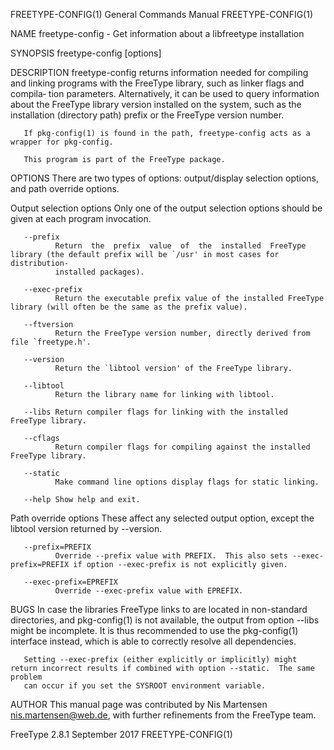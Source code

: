 FREETYPE-CONFIG(1)                                            General Commands Manual                                           FREETYPE-CONFIG(1)

NAME
       freetype-config - Get information about a libfreetype installation

SYNOPSIS
       freetype-config [options]

DESCRIPTION
       freetype-config  returns information needed for compiling and linking programs with the FreeType library, such as linker flags and compila‐
       tion parameters.  Alternatively, it can be used to query information about the FreeType library version installed on the  system,  such  as
       the installation (directory path) prefix or the FreeType version number.

       If pkg-config(1) is found in the path, freetype-config acts as a wrapper for pkg-config.

       This program is part of the FreeType package.

OPTIONS
       There are two types of options: output/display selection options, and path override options.

   Output selection options
       Only one of the output selection options should be given at each program invocation.

       --prefix
              Return  the  prefix  value  of  the  installed  FreeType  library (the default prefix will be `/usr' in most cases for distribution-
              installed packages).

       --exec-prefix
              Return the executable prefix value of the installed FreeType library (will often be the same as the prefix value).

       --ftversion
              Return the FreeType version number, directly derived from file `freetype.h'.

       --version
              Return the `libtool version' of the FreeType library.

       --libtool
              Return the library name for linking with libtool.

       --libs Return compiler flags for linking with the installed FreeType library.

       --cflags
              Return compiler flags for compiling against the installed FreeType library.

       --static
              Make command line options display flags for static linking.

       --help Show help and exit.

   Path override options
       These affect any selected output option, except the libtool version returned by --version.

       --prefix=PREFIX
              Override --prefix value with PREFIX.  This also sets --exec-prefix=PREFIX if option --exec-prefix is not explicitly given.

       --exec-prefix=EPREFIX
              Override --exec-prefix value with EPREFIX.

BUGS
       In case the libraries FreeType links to are located in non-standard directories, and pkg-config(1) is not available, the output from option
       --libs  might  be  incomplete.   It  is thus recommended to use the pkg-config(1) interface instead, which is able to correctly resolve all
       dependencies.

       Setting --exec-prefix (either explicitly or implicitly) might return incorrect results if combined with option --static.  The same  problem
       can occur if you set the SYSROOT environment variable.

AUTHOR
       This manual page was contributed by Nis Martensen <nis.martensen@web.de>, with further refinements from the FreeType team.

FreeType 2.8.1                                                    September 2017                                                FREETYPE-CONFIG(1)
